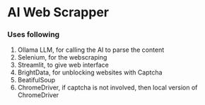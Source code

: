 # **AI Web Scrapper**

### **Uses following** 

1. Ollama LLM, for calling the AI to parse the content
2. Selenium, for the webscraping 
3. Streamlit, to give web interface 
4. BrightData, for unblocking websites with Captcha
5. BeatifulSoup
6. ChromeDriver, if captcha is not involved, then local version of ChromeDriver 
